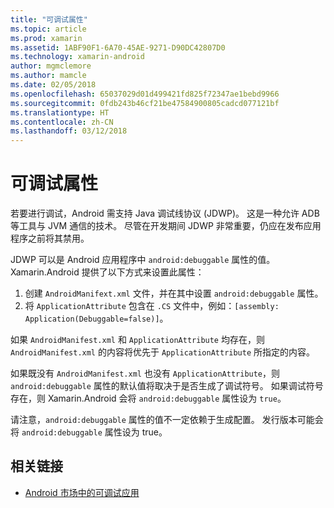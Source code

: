 ```yaml
---
title: "可调试属性"
ms.topic: article
ms.prod: xamarin
ms.assetid: 1ABF90F1-6A70-45AE-9271-D90DC42807D0
ms.technology: xamarin-android
author: mgmclemore
ms.author: mamcle
ms.date: 02/05/2018
ms.openlocfilehash: 65037029d01d499421fd825f72347ae1bebd9966
ms.sourcegitcommit: 0fdb243b46cf21be47584900805cadcd077121bf
ms.translationtype: HT
ms.contentlocale: zh-CN
ms.lasthandoff: 03/12/2018
---
```

# <a name="debuggable-attribute"></a>可调试属性



若要进行调试，Android 需支持 Java 调试线协议 (JDWP)。 这是一种允许 ADB 等工具与 JVM 通信的技术。 尽管在开发期间 JDWP 非常重要，仍应在发布应用程序之前将其禁用。

JDWP 可以是 Android 应用程序中 `android:debuggable` 属性的值。 Xamarin.Android 提供了以下方式来设置此属性：

1.  创建 `AndroidManifext.xml` 文件，并在其中设置 `android:debuggable` 属性。
1.  将 `ApplicationAttribute` 包含在 `.CS` 文件中，例如：`[assembly: Application(Debuggable=false)]`。


如果 `AndroidManifest.xml` 和 `ApplicationAttribute` 均存在，则 `AndroidManifest.xml` 的内容将优先于 `ApplicationAttribute` 所指定的内容。

如果既没有 `AndroidManifest.xml` 也没有 `ApplicationAttribute`，则 `android:debuggable` 属性的默认值将取决于是否生成了调试符号。 如果调试符号存在，则 Xamarin.Android 会将 `android:debuggable` 属性设为 `true`。

请注意，`android:debuggable` 属性的值不一定依赖于生成配置。 发行版本可能会将 `android:debuggable` 属性设为 true。


## <a name="related-links"></a>相关链接

- [Android 市场中的可调试应用](http://labs.mwrinfosecurity.com/blog/2011/07/07/debuggable-apps-in-android-market/)

